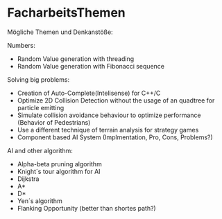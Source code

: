 FacharbeitsThemen
=================

Mögliche Themen und Denkanstöße:

Numbers:
- Random Value generation with threading
- Random Value generation with Fibonacci sequence

Solving big problems:
- Creation of Auto-Complete(Intelisense) for C++/C
- Optimize 2D Collision Detection without the usage of an quadtree for particle emitting
- Simulate collision avoidance behaviour to optimize performance (Behavior of Pedestrians)
- Use a different technique of terrain analysis for strategy games
- Component based AI System (Implmentation, Pro, Cons, Problems?)

AI and other algorithm:
- Alpha-beta pruning algorithm 
- Knight´s tour algorithm for AI
- Dijkstra
- A*
- D*
- Yen´s algorithm
- Flanking Opportunity (better than shortes path?)

